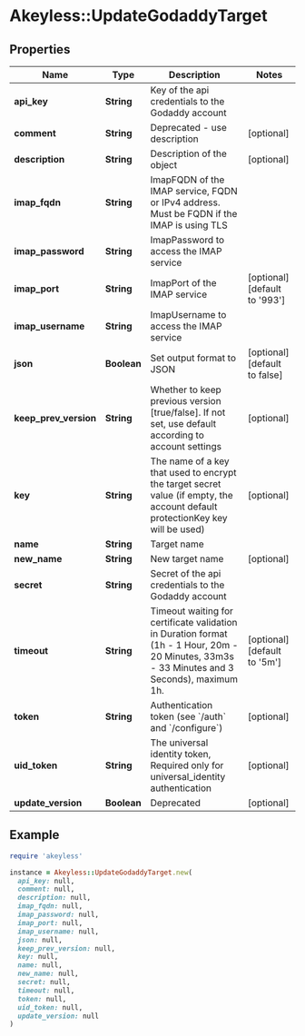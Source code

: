 # Akeyless::UpdateGodaddyTarget

## Properties

| Name | Type | Description | Notes |
| ---- | ---- | ----------- | ----- |
| **api_key** | **String** | Key of the api credentials to the Godaddy account |  |
| **comment** | **String** | Deprecated - use description | [optional] |
| **description** | **String** | Description of the object | [optional] |
| **imap_fqdn** | **String** | ImapFQDN of the IMAP service, FQDN or IPv4 address. Must be FQDN if the IMAP is using TLS |  |
| **imap_password** | **String** | ImapPassword to access the IMAP service |  |
| **imap_port** | **String** | ImapPort of the IMAP service | [optional][default to &#39;993&#39;] |
| **imap_username** | **String** | ImapUsername to access the IMAP service |  |
| **json** | **Boolean** | Set output format to JSON | [optional][default to false] |
| **keep_prev_version** | **String** | Whether to keep previous version [true/false]. If not set, use default according to account settings | [optional] |
| **key** | **String** | The name of a key that used to encrypt the target secret value (if empty, the account default protectionKey key will be used) | [optional] |
| **name** | **String** | Target name |  |
| **new_name** | **String** | New target name | [optional] |
| **secret** | **String** | Secret of the api credentials to the Godaddy account |  |
| **timeout** | **String** | Timeout waiting for certificate validation in Duration format (1h - 1 Hour, 20m - 20 Minutes, 33m3s - 33 Minutes and 3 Seconds), maximum 1h. | [optional][default to &#39;5m&#39;] |
| **token** | **String** | Authentication token (see &#x60;/auth&#x60; and &#x60;/configure&#x60;) | [optional] |
| **uid_token** | **String** | The universal identity token, Required only for universal_identity authentication | [optional] |
| **update_version** | **Boolean** | Deprecated | [optional] |

## Example

```ruby
require 'akeyless'

instance = Akeyless::UpdateGodaddyTarget.new(
  api_key: null,
  comment: null,
  description: null,
  imap_fqdn: null,
  imap_password: null,
  imap_port: null,
  imap_username: null,
  json: null,
  keep_prev_version: null,
  key: null,
  name: null,
  new_name: null,
  secret: null,
  timeout: null,
  token: null,
  uid_token: null,
  update_version: null
)
```

